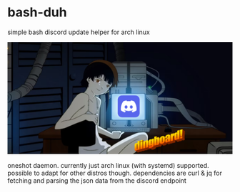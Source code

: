 # bash-duh

simple bash discord update helper for arch linux

<div align="center">
  <img src="bash-duh.png" alt="bash-duh" width="600">
</div>

oneshot daemon. currently just arch linux (with systemd) supported. possible to adapt for other distros though.
dependencies are curl & jq for fetching and parsing the json data from the discord endpoint
